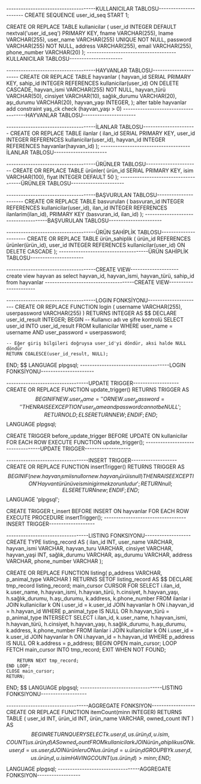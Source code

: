 -------------------------------------KULLANICILAR TABLOSU----------------------
CREATE SEQUENCE user_id_seq START 1;

CREATE OR REPLACE TABLE kullanicilar (
    user_id INTEGER DEFAULT nextval('user_id_seq') PRIMARY KEY,
    fname VARCHAR(255),
    lname VARCHAR(255),
    user_name VARCHAR(255) UNIQUE NOT NULL,
    password VARCHAR(255) NOT NULL,
    address VARCHAR(255),
    email VARCHAR(255),
    phone_number VARCHAR(20)
);
-------------------------------------KULLANICILAR TABLOSU----------------------

-------------------------------------HAYVANLAR TABLOSU----------------------
CREATE OR REPLACE TABLE hayvanlar (
    hayvan_id SERIAL PRIMARY KEY,
    sahip_id INTEGER REFERENCES kullanicilar(user_id) ON DELETE CASCADE,
    hayvan_ismi VARCHAR(255) NOT NULL,
    hayvan_türü VARCHAR(50),
    cinsiyet VARCHAR(10),
    sağlık_durumu VARCHAR(20),
    aşı_durumu VARCHAR(20),
    hayvan_yaşı INTEGER,
);
alter table hayvanlar add constraint yaş_ck check (hayvan_yaşı > 0)
-------------------------------------HAYVANLAR TABLOSU----------------------


-------------------------------------İLANLAR TABLOSU----------------------
CREATE OR REPLACE TABLE ilanlar (
    ilan_id SERIAL PRIMARY KEY,
    user_id INTEGER REFERENCES kullanicilar(user_id),
    hayvan_id INTEGER REFERENCES hayvanlar(hayvan_id)
);
-------------------------------------İLANLAR TABLOSU----------------------

-------------------------------------ÜRÜNLER TABLOSU----------------------
CREATE OR REPLACE TABLE ürünler(
    ürün_id SERIAL PRIMARY KEY,
    isim VARCHAR(100),
    fiyat INTEGER DEFAULT 50
);
-------------------------------------ÜRÜNLER TABLOSU----------------------


-------------------------------------BAŞVURULAN TABLOSU----------------------
CREATE OR REPLACE TABLE basvurulan (
    basvuran_id INTEGER REFERENCES kullanicilar(user_id),
    ilan_id INTEGER REFERENCES ilanlarim(ilan_id),
    PRIMARY KEY (basvuran_id, ilan_id)
);
-------------------------------------BAŞVURULAN TABLOSU----------------------


-------------------------------------ÜRÜN SAHİPLİK TABLOSU----------------------
CREATE OR REPLACE TABLE ürün_sahiplik (
    ürün_id REFERENCES ürünler(ürün_id),
    user_id INTEGER REFERENCES kullanicilar(user_id) ON DELETE CASCADE
);
-------------------------------------ÜRÜN SAHİPLİK TABLOSU----------------------


-------------------------------------CREATE VIEW--------------------
create view hayvan as
select hayvan_id, hayvan_ismi, hayvan_türü, sahip_id
from hayvanlar
-------------------------------------CREATE VIEW----------------------


-------------------------------------LOGIN FONKSİYONU----------------------
CREATE OR REPLACE FUNCTION login (
    username VARCHAR(255),
    userpassword VARCHAR(255)
) RETURNS INTEGER AS $$
DECLARE
    user_id_result INTEGER;
BEGIN
    -- Kullanıcı adı ve şifre kontrolü
    SELECT user_id INTO user_id_result
    FROM kullanicilar
    WHERE user_name = username AND user_password = userpassword;

    -- Eğer giriş bilgileri doğruysa user_id'yi döndür, aksi halde NULL döndür
    RETURN COALESCE(user_id_result, NULL);
END;
$$ LANGUAGE plpgsql;
-------------------------------------LOGIN FONKSİYONU----------------------

----------------------------------UPDATE TRIGGER-------------------
CREATE OR REPLACE FUNCTION update_trigger()
RETURNS TRIGGER AS $$
BEGIN
    IF NEW.user_name = '' OR NEW.user_password = '' THEN
        RAISE EXCEPTION 'user_name and password cannot be NULL';
		RETURN OLD;
	ELSE 
	    RETURN NEW;
    END IF;
END;
$$ LANGUAGE plpgsql;

CREATE TRIGGER before_update_trigger
BEFORE UPDATE ON kullanicilar
FOR EACH ROW EXECUTE FUNCTION update_trigger();
----------------------------------UPDATE TRIGGER-------------------

----------------------------------INSERT TRIGGER-------------------
CREATE OR REPLACE FUNCTION insertTrigger() RETURNS TRIGGER AS $$
BEGIN
    IF (new.hayvan_ismi is null or new.hayvan_türü is null) THEN
        RAISE EXCEPTION 'Hayvan türünü ve ismini girmek zorunludur';
        RETURN null;
    ELSE
        RETURN new;
    END IF;
END;
$$ LANGUAGE 'plpgsql';

CREATE TRIGGER t_insert
BEFORE INSERT
ON hayvanlar
FOR EACH ROW EXECUTE PROCEDURE insertTrigger();
----------------------------------INSERT TRIGGER-------------------



----------------------------------LISTING FONKSIYONU-------------------
CREATE TYPE listing_record AS (
    ilan_id INT,
    user_name VARCHAR,
    hayvan_ismi VARCHAR,
    hayvan_turu VARCHAR,
    cinsiyet VARCHAR,
    hayvan_yaşi INT,
    sağlık_durumu VARCHAR,
    aşı_durumu VARCHAR,
    address VARCHAR,
    phone_number VARCHAR
);

CREATE OR REPLACE FUNCTION listing(
    p_address VARCHAR, 
    p_animal_type VARCHAR
)
RETURNS SETOF listing_record AS $$
DECLARE
    tmp_record listing_record;
    main_cursor CURSOR FOR
        SELECT i.ilan_id, k.user_name, h.hayvan_ismi, h.hayvan_türü, h.cinsiyet, h.hayvan_yaşı, h.sağlık_durumu, h.aşı_durumu, k.address, k.phone_number
        FROM ilanlar i
        JOIN kullanicilar k ON i.user_id = k.user_id
        JOIN hayvanlar h ON i.hayvan_id = h.hayvan_id
        WHERE p_animal_type IS NULL OR h.hayvan_türü = p_animal_type
        INTERSECT
        SELECT i.ilan_id, k.user_name, h.hayvan_ismi, h.hayvan_türü, h.cinsiyet, h.hayvan_yaşı, h.sağlık_durumu, h.aşı_durumu, k.address, k.phone_number
        FROM ilanlar i
        JOIN kullanicilar k ON i.user_id = k.user_id
        JOIN hayvanlar h ON i.hayvan_id = h.hayvan_id
        WHERE p_address IS NULL OR k.address = p_address;
BEGIN
    OPEN main_cursor;
    LOOP
        FETCH main_cursor INTO tmp_record;
        EXIT WHEN NOT FOUND;

        RETURN NEXT tmp_record;
    END LOOP;
    CLOSE main_cursor;
    RETURN;
END;
$$ LANGUAGE plpgsql;
----------------------------------LISTING FONKSIYONU-------------------

----------------------------------AGGREGATE FONKSIYON------------------
CREATE OR REPLACE FUNCTION itemCount(minn INTEGER)
RETURNS TABLE (
    user_id INT,
    ürün_id INT,
    ürün_name VARCHAR,
    owned_count INT
) AS $$
BEGIN
    RETURN QUERY
    SELECT k.user_id, us.ürün_id, u.isim, COUNT(us.ürün_id) AS owned_count
    FROM kullanicilar k
    JOIN ürün_sahiplik us ON k.user_id = us.user_id
    JOIN ürünler u ON us.ürün_id = u.ürün_id
    GROUP BY k.user_id, us.ürün_id, u.isim
    HAVING COUNT(us.ürün_id) > minn;
END;
$$ LANGUAGE plpgsql;
----------------------------------AGGREGATE FONKSIYON------------------












